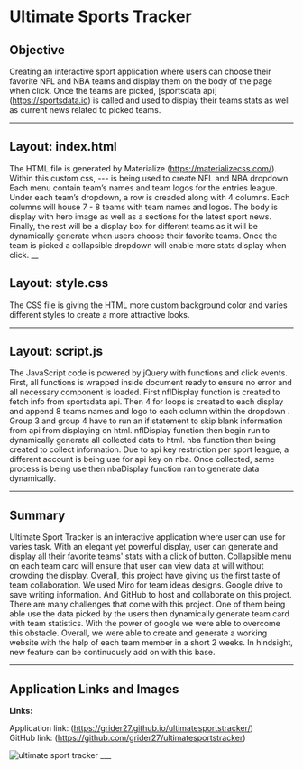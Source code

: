 # Ultimate Sports Tracker


## Objective

Creating an interactive sport application where users can choose their favorite NFL and NBA teams and display them on the body of the page when click. Once the teams are picked, [sportsdata api] (https://sportsdata.io) is called and used to  display their teams stats as well as current news related to picked teams.
___


## Layout: index.html

The HTML file is generated by Materialize (https://materializecss.com/). Within this custom css,  --- is being used to create NFL and NBA dropdown. Each menu contain team’s names and team logos for the entries league. Under each team’s dropdown, a row is creaded along with 4 columns. Each columns will house 7 - 8 teams with team names and logos. The body is display with hero image as well as a sections for the latest sport news. Finally, the rest will be a display box for different teams as it will be dynamically generate when users choose their favorite teams. Once the team is picked a collapsible dropdown will enable more stats display when click.
__


## Layout: style.css

The CSS file is giving the HTML more custom background color and varies different styles to create a more attractive looks. 
___


## Layout: script.js

The JavaScript code is powered by jQuery with functions and click events. First, all functions is wrapped inside document ready to ensure no error and all necessary component is loaded. First nflDisplay function is created to fetch info from sportsdata api. Then 4 for loops is created to each display and append 8 teams names and logo to each column within the dropdown . Group 3 and group 4 have to run an if statement to skip blank information from api from displaying on html.  nflDisplay function then begin run to dynamically generate all collected data to html. nba function then being created to collect information. Due to api key restriction per sport league, a different account is being use for api key on nba. Once collected, same process is being use then nbaDisplay function ran to generate data dynamically.  
___


## Summary

Ultimate Sport Tracker is an interactive application where user can use for varies task. With an elegant yet powerful display, user can generate and display all their favorite teams' stats with a click of button. Collapsible menu on each team card will ensure that user can view data at will without crowding the display. Overall, this project have giving us the first taste of team collaboration. We used Miro for team ideas designs. Google drive to save writing information. And GitHub to host and collaborate on this project. There are many challenges that come with this project. One of them being able use the data picked by the users then dynamically generate team card with team statistics. With the power of google we were able to overcome this obstacle. Overall, we were able to create and generate a working website with the help of each team member in a short 2 weeks. In hindsight, new feature can be continuously add on with this base.  
___


## Application Links and Images 
 
**Links:**  

Application link: (https://grider27.github.io/ultimatesportstracker/)  
GitHub link:  (https://github.com/grider27/ultimatesportstracker)
<p align="left">
  <img src="./assets/img/final.png" margin-bottom: 10px; title="ultimate sport tracker" alt="ultimate sport tracker">
___

